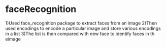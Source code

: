 # faceRecognition
1)Used face_recognition package to extract faces from an image
2)Then used encodings to encode a particular image and store various encodings in a list
3)The list is then compared with new face to identify faces in th eimage
